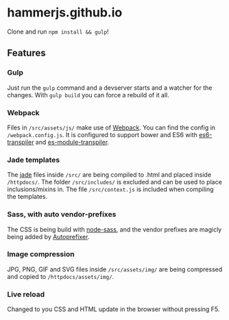 # hammerjs.github.io

Clone and run `npm install && gulp`!


## Features
### Gulp
Just run the `gulp` command and a devserver starts and a watcher for the changes. With `gulp build` you can force a
rebuild of it all.

### Webpack
Files in `/src/assets/js/` make use of [Webpack](http://webpack.github.io). You can find the config in
`/webpack.config.js`. It is configured to support bower and ES6 with
[es6-transpiler](https://github.com/termi/es6-transpiler) and
[es-module-transpiler](https://github.com/square/es6-module-transpiler).

### Jade templates
The [jade](http://jade-lang.com/) files inside `/src/` are being compiled to .html and placed inside `/httpdocs/`. The
folder `/src/includes/` is excluded and can be used to place inclusions/mixins in. The file `/src/context.js` is
included when compiling the templates.

### Sass, with auto vendor-prefixes
The CSS is being build with [node-sass](https://github.com/andrew/node-sass), and the vendor prefixes are magicly being
added by [Autoprefixer](https://github.com/ai/autoprefixer).

### Image compression
JPG, PNG, GIF and SVG files inside `/src/assets/img/` are being compressed and copied to `/httpdocs/assets/img/`.

### Live reload
Changed to you CSS and HTML update in the browser without pressing F5.

